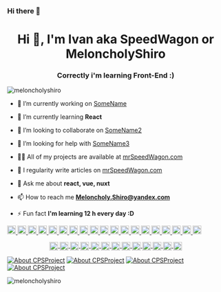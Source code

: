 ### Hi there 👋

<h1 align="center">Hi 👋, I'm Ivan aka SpeedWagon or MeloncholyShiro</h1>
<h3 align="center">Correctly i'm learning Front-End :)</h3>

<p align="left"> <img src="https://komarev.com/ghpvc/?username=meloncholyshiro" alt="meloncholyshiro" /> </p>

- 🔭 I’m currently working on [SomeName](https://github.com/MeloncholyShiro)

- 🌱 I’m currently learning **React**

- 👯 I’m looking to collaborate on [SomeName2](https://github.com/MeloncholyShiro)

- 🤔 I’m looking for help with [SomeName3](https://github.com/MeloncholyShiro)

- 👨‍💻 All of my projects are available at [mrSpeedWagon.com](mrSpeedWagon.com)

- 📝 I regularity write articles on [mrSpeedWagon.com](mrSpeedWagon.com)

- 💬 Ask me about **react, vue, nuxt**

- 📫 How to reach me **Meloncholy.Shiro@yandex.com**

- ⚡ Fun fact **I'm learning 12 h every day :D**

<p align="left">
<a href="#">
  <img src="https://devicons.github.io/devicon/devicon.git/icons/express/express-original-wordmark.svg" alt="express" width="20" height="20" />
</a>
<a href="#">
  <img src="https://devicons.github.io/devicon/devicon.git/icons/webpack/webpack-original.svg" alt="webpack" width="20" height="20" />
</a>
<a href="#">
  <img src="https://devicons.github.io/devicon/devicon.git/icons/redux/redux-original.svg" alt="redux" width="20" height="20" />
</a>
<a href="#">
  <img src="https://devicons.github.io/devicon/devicon.git/icons/linux/linux-original.svg" alt="linux" width="20" height="20" />
</a>
<a href="#">
  <img src="https://devicons.github.io/devicon/devicon.git/icons/nginx/nginx-original.svg" alt="nginx" width="20" height="20" />
</a>
<a href="#">
  <img src="https://devicons.github.io/devicon/devicon.git/icons/nodejs/nodejs-original-wordmark.svg" alt="nodejs" width="20" height="20" />
</a>
<a href="#">
  <img src="https://devicons.github.io/devicon/devicon.git/icons/sass/sass-original.svg" alt="sass" width="20" height="20" />
</a>
<a href="#">
  <img src="https://devicons.github.io/devicon/devicon.git/icons/mysql/mysql-original-wordmark.svg" alt="mysql" width="20" height="20" />
</a>
<a href="#">
  <img src="https://devicons.github.io/devicon/devicon.git/icons/mongodb/mongodb-original-wordmark.svg" alt="mongodb" width="20" height="20" />
</a>
<a href="#">
  <img src="https://devicons.github.io/devicon/devicon.git/icons/typescript/typescript-original.svg" alt="typescript" width="20" height="20" />
</a>
<a href="#">
  <img src="https://devicons.github.io/devicon/devicon.git/icons/javascript/javascript-original.svg" alt="javascript" width="20" height="20" />
</a>
<a href="#">
  <img src="https://devicons.github.io/devicon/devicon.git/icons/html5/html5-original-wordmark.svg" alt="html5" width="20" height="20" />
</a>
<a href="#">
  <img src="https://devicons.github.io/devicon/devicon.git/icons/go/go-original.svg" alt="go" width="20" height="20" />
</a>
<a href="#">
  <img src="https://devicons.github.io/devicon/devicon.git/icons/electron/electron-original.svg" alt="electron" width="20" height="20" />
</a>
<a href="#">
  <img src="https://devicons.github.io/devicon/devicon.git/icons/docker/docker-original-wordmark.svg" alt="docker" width="20" height="20" />
</a>
<a href="#">
  <img src="https://devicons.github.io/devicon/devicon.git/icons/css3/css3-original-wordmark.svg" alt="css3" width="20" height="20" />
</a>
<a href="#">
  <img src="https://devicons.github.io/devicon/devicon.git/icons/bootstrap/bootstrap-plain.svg" alt="bootstrap" width="20" height="20" />
</a>
<a href="#">
  <img src="https://devicons.github.io/devicon/devicon.git/icons/react/react-original-wordmark.svg" alt="react" width="20" height="20" />
</a>
<a href="#">
  <img src="https://devicons.github.io/devicon/devicon.git/icons/vuejs/vuejs-original-wordmark.svg" alt="vuejs" width="20" height="20" />
</a>
</p>

<p align="center">
<a href="https://codepen.io/meloncholyshiro_codepan" target="blank">
<img align="center" src="https://cdn.jsdelivr.net/npm/simple-icons@3.0.1/icons/codepen.svg" alt="meloncholyshiro_codepan" height="20" width="20" />
</a>
<a href="https://dev.to/meloncholyshiro_dev.to" target="blank">
<img align="center" src="https://cdn.jsdelivr.net/npm/simple-icons@3.0.1/icons/dev-dot-to.svg" alt="meloncholyshiro_dev.to" height="20" width="20" />
</a>
<a href="https://twitter.com/meloncholyshiro_twitter" target="blank">
<img align="center" src="https://cdn.jsdelivr.net/npm/simple-icons@3.0.1/icons/twitter.svg" alt="meloncholyshiro_twitter" height="20" width="20" />
</a>
<a href="https://linkedin.com/in/meloncholyshiro_linkedin" target="blank">
<img align="center" src="https://cdn.jsdelivr.net/npm/simple-icons@3.0.1/icons/linkedin.svg" alt="meloncholyshiro_linkedin" height="20" width="20" />
</a>
<a href="https://stackoverflow.com/users/meloncholyshiro_stackoverflow" target="blank">
<img align="center" src="https://cdn.jsdelivr.net/npm/simple-icons@3.0.1/icons/stackoverflow.svg" alt="meloncholyshiro_stackoverflow" height="20" width="20" />
</a>
<a href="https://codesandbox.com/meloncholyshiro_codesanbox" target="blank">
<img align="center" src="https://cdn.jsdelivr.net/npm/simple-icons@3.0.1/icons/codesandbox.svg" alt="meloncholyshiro_codesanbox" height="20" width="20" />
</a>
<a href="https://kaggle.com/meloncholyshiro_kaggle" target="blank">
<img align="center" src="https://cdn.jsdelivr.net/npm/simple-icons@3.0.1/icons/kaggle.svg" alt="meloncholyshiro_kaggle" height="20" width="20" />
</a>
<a href="https://fb.com/meloncholyshiro_facebook" target="blank">
<img align="center" src="https://cdn.jsdelivr.net/npm/simple-icons@3.0.1/icons/facebook.svg" alt="meloncholyshiro_facebook" height="20" width="20" />
</a>
<a href="https://instagram.com/meloncholyshiro_instagram" target="blank">
<img align="center" src="https://cdn.jsdelivr.net/npm/simple-icons@3.0.1/icons/instagram.svg" alt="meloncholyshiro_instagram" height="20" width="20" />
</a>
<a href="https://dribbble.com/meloncholyshiro_dribble" target="blank">
<img align="center" src="https://cdn.jsdelivr.net/npm/simple-icons@3.0.1/icons/dribbble.svg" alt="meloncholyshiro_dribble" height="20" width="20" />
</a>
<a href="https://www.behance.net/meloncholyshiro_behance" target="blank">
<img align="center" src="https://cdn.jsdelivr.net/npm/simple-icons@3.0.1/icons/behance.svg" alt="meloncholyshiro_behance" height="20" width="20" />
</a>
<a href="https://medium.com/@meloncholyshiro_medium" target="blank">
<img align="center" src="https://cdn.jsdelivr.net/npm/simple-icons@3.0.1/icons/medium.svg" alt="@meloncholyshiro_medium" height="20" width="20" />
</a>
<a href="https://www.youtube.com/c/meloncholyshiro_youtube" target="blank">
<img align="center" src="https://cdn.jsdelivr.net/npm/simple-icons@3.0.1/icons/youtube.svg" alt="meloncholyshiro_youtube" height="20" width="20" />
</a>
</p>

[![About CPSProject](https://github-readme-stats.vercel.app/api/pin/?username=meloncholyshiro&repo=cpsproject&show_icons=true&theme=dracula)](https://github.com/meloncholyshiro/cpsproject)
[![About CPSProject](https://github-readme-stats.vercel.app/api/pin/?username=meloncholyshiro&repo=cpsproject&show_icons=true&theme=dracula)](https://github.com/meloncholyshiro/cpsproject)
[![About CPSProject](https://github-readme-stats.vercel.app/api/pin/?username=meloncholyshiro&repo=cpsproject&show_icons=true&theme=dracula)](https://github.com/meloncholyshiro/cpsproject)
[![About CPSProject](https://github-readme-stats.vercel.app/api/pin/?username=meloncholyshiro&repo=cpsproject&show_icons=true&theme=dracula)](https://github.com/meloncholyshiro/cpsproject)

![meloncholyshiro](https://github-readme-stats.vercel.app/api?username=meloncholyshiro&show_icons=true&theme=dracula)

<!--START_SECTION:waka-->

<!--END_SECTION:waka-->
